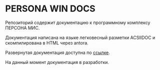 # PERSONA WIN DOCS

Репозиторий содержит документацию к программному комплексу ПЕРСОНА МИС. 

Документация написана на языке легковесный разметки ACSIIDOC и скомпилирована в HTML через antora.

Развернутая документация доступна по [ссылке](https://personawin-doc.netlify.app/my-docs/1/).

На данный момент документация в разработки.